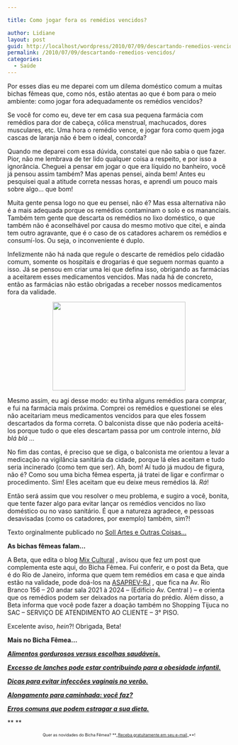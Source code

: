 ```yaml
---

title: Como jogar fora os remédios vencidos?

author: Lidiane
layout: post
guid: http://localhost/wordpress/2010/07/09/descartando-remedios-vencidos/
permalink: /2010/07/09/descartando-remedios-vencidos/
categories:
  - Saúde
---
```

Por esses dias eu me deparei com um dilema doméstico comum a muitas bichas fêmeas que, como nós, estão atentas ao que é bom para o meio ambiente: como jogar fora adequadamente os remédios vencidos?

Se você for como eu, deve ter em casa sua pequena farmácia com remédios para dor de cabeça, cólica menstrual, machucados, dores musculares, etc. Uma hora o remédio vence, e jogar fora como quem joga cascas de laranja não é bem o ideal, concorda?<!--more-->

Quando me deparei com essa dúvida, constatei que não sabia o que fazer. Pior, não me lembrava de ter lido qualquer coisa a respeito, e por isso a ignorância. Cheguei a pensar em jogar o que era líquido no banheiro, você já pensou assim também? Mas apenas pensei, ainda bem! Antes eu pesquisei qual a atitude correta nessas horas, e aprendi um pouco mais sobre algo… que bom!

Muita gente pensa logo no que eu pensei, não é? Mas essa alternativa não é a mais adequada porque os remédios contaminam o solo e os mananciais. Também tem gente que descarta os remédios no lixo doméstico, o que também não é aconselhável por causa do mesmo motivo que citei, e ainda tem outro agravante, que é o caso de os catadores acharem os remédios e consumí-los. Ou seja, o inconveniente é duplo.

Infelizmente não há nada que regule o descarte de remédios pelo cidadão comum, somente os hospitais e drogarias é que seguem normas quanto a isso. Já se pensou em criar uma lei que defina isso, obrigando as farmácias a aceitarem esses medicamentos vencidos. Mas nada há de concreto, então as farmácias não estão obrigadas a receber nossos medicamentos fora da validade.

<p style="text-align: center;">
  <a href="http://www.trololodemulher.com.br/blog/wp-content/uploads/2010/02/remedios-vencidos.jpg"><img class="size-medium wp-image-4302 aligncenter" title="remédios vencidos" src="http://www.trololodemulher.com.br/blog/wp-content/uploads/2010/02/remedios-vencidos-300x200.jpg" alt="" width="300" height="200" /></a>
</p>

Mesmo assim, eu agi desse modo: eu tinha alguns remédios para comprar, e fui na farmácia mais próxima. Comprei os remédios e questionei se eles não aceitariam meus medicamentos vencidos para que eles fossem descartados da forma correta. O balconista disse que não poderia aceitá-los porque tudo o que eles descartam passa por um controle interno, _blá blá blá …_

No fim das contas, é preciso que se diga, o balconista me orientou a levar a medicação na vigilância sanitária da cidade, porque lá eles aceitam e tudo seria incinerado (como tem que ser). Ah, bom! Aí tudo já mudou de figura, não é? Como sou uma bicha fêmea esperta, já tratei de ligar e confirmar o procedimento. Sim! Eles aceitam que eu deixe meus remédios lá. _Rá_!

Então será assim que vou resolver o meu problema, e sugiro a você, bonita, que tente fazer algo para evitar lançar os remédios vencidos no lixo doméstico ou no vaso sanitário. É que a natureza agradece, e pessoas desavisadas (como os catadores, por exemplo) também, sim?!

Texto orginalmente publicado no [Soll Artes e Outras Coisas…](http://sollartes.blogspot.com/2010/03/falando-no-coisas-lidiane-vasconcelos_25.html) 

**As bichas fêmeas falam&#8230;**

A Beta, que edita o blog [Mix Cultural](http://mixdeinformacao.blogspot.com/) , avisou que fez um post que complementa este aqui, do Bicha Fêmea. Fui conferir, e o post da Beta, que é do Rio de Janeiro, informa que quem tem remédios em casa e que ainda estão na validade, pode doá-los na [ASAPREV-RJ](http://www.asaprev-rj.org.br/) , que fica na Av. Rio Branco 156 &#8211; 20 andar sala 2021 à 2024 &#8211; (Edifício Av. Central ) &#8211; e orienta que os remédios podem ser deixados na portaria do prédio. Além disso, a Beta informa que você pode fazer a doação também no Shopping Tijuca no SAC &#8211; SERVIÇO DE ATENDIMENTO AO CLIENTE &#8211; 3° PISO.

Excelente aviso, _hein_?! Obrigada, Beta!

**Mais no Bicha Fêmea&#8230;**

**_<a href="http://www.trololodemulher.com.br/2010/05/28/escolha-alimentos-saudaveis/" target="_self">Alimentos gordurosos versus escolhas saudáveis.</a>_**

**_<a href="http://www.trololodemulher.com.br/2010/04/12/obesidade-infantil/" target="_self">Excesso de lanches pode estar contribuindo para a obesidade infantil.</a>_**

**_<a href="http://www.trololodemulher.com.br/2010/03/19/infeccoes-vaginais/" target="_self">Dicas para evitar infeccões vaginais no verão.</a>_**

**_<a href="http://www.trololodemulher.com.br/2010/03/05/alongamento-caminhada/" target="_self">Alongamento para caminhada: você faz?</a>_**

**_<a href="http://www.trololodemulher.com.br/2010/02/02/dieta/" target="_self">Erros comuns que podem estragar a sua dieta.</a>_**

** **

<p style="text-align: center;">
  <span style="font-size: xx-small;">Quer as novidades do Bicha Fêmea? **_<a href="http://feedburner.google.com/fb/a/mailverify?uri=blogbichafemea&loc=pt_BR">Receba gratuitamente em seu e-mail</a>_**!</span>
</p>